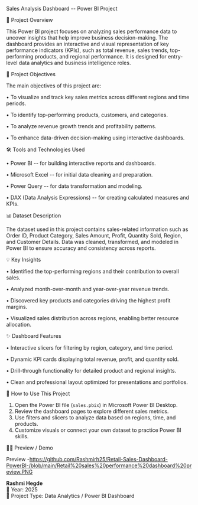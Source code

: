 Sales Analysis Dashboard -- Power BI Project

📘 Project Overview

This Power BI project focuses on analyzing sales performance data to
uncover insights that help improve business decision-making. The
dashboard provides an interactive and visual representation of key
performance indicators (KPIs), such as total revenue, sales trends,
top-performing products, and regional performance. It is designed for
entry-level data analytics and business intelligence roles.

🎯 Project Objectives

The main objectives of this project are:

• To visualize and track key sales metrics across different regions and
time periods.

• To identify top-performing products, customers, and categories.

• To analyze revenue growth trends and profitability patterns.

• To enhance data-driven decision-making using interactive dashboards.

🛠️ Tools and Technologies Used

• Power BI -- for building interactive reports and dashboards.

• Microsoft Excel -- for initial data cleaning and preparation.

• Power Query -- for data transformation and modeling.

• DAX (Data Analysis Expressions) -- for creating calculated measures
and KPIs.

📊 Dataset Description

The dataset used in this project contains sales-related information such
as Order ID, Product Category, Sales Amount, Profit, Quantity Sold,
Region, and Customer Details. Data was cleaned, transformed, and modeled
in Power BI to ensure accuracy and consistency across reports.

💡 Key Insights

• Identified the top-performing regions and their contribution to
overall sales.

• Analyzed month-over-month and year-over-year revenue trends.

• Discovered key products and categories driving the highest profit
margins.

• Visualized sales distribution across regions, enabling better resource
allocation.

✨ Dashboard Features

• Interactive slicers for filtering by region, category, and time
period.

• Dynamic KPI cards displaying total revenue, profit, and quantity sold.

• Drill-through functionality for detailed product and regional
insights.

• Clean and professional layout optimized for presentations and
portfolios.

🚀 How to Use This Project

1.  Open the Power BI file (`sales.pbix`) in Microsoft Power BI Desktop.
2.  Review the dashboard pages to explore different sales metrics.
3.  Use filters and slicers to analyze data based on regions, time, and
    products.
4.  Customize visuals or connect your own dataset to practice Power BI
    skills.
    
👀🔎 Preview / Demo

Preview -https://github.com/Rashmirh25/Retail-Sales-Dashboard-PowerBI-/blob/main/Retail%20sales%20performance%20dashboard%20preview.PNG

**Rashmi Hegde**  
📅 Year: 2025  
📍 Project Type: Data Analytics / Power BI Dashboard 
